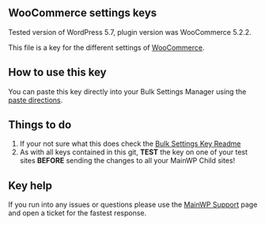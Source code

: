 ## WooCommerce settings keys

Tested version of WordPress 5.7, plugin version was WooCommerce 5.2.2.

This file is a key for the different settings of [WooCommerce](https://wordpress.org/plugins/woocommerce/). 

## How to use this key

You can paste this key directly into your Bulk Settings Manager using the [paste directions](https://mainwp.com/help/docs/bulk-settings-manager-extension/create-a-single-key/import-a-bulk-settings-manager-key/). 


## Things to do

1. If your not sure what this does check the [Bulk Settings Key Readme](https://github.com/mainwp/Bulk-Setting-Manager-Keys/blob/master/README.md)
2. As with all keys contained in this git, **TEST** the key on one of your test sites **BEFORE** sending the changes to all your MainWP Child sites!

## Key help

If you run into any issues or questions please use the [MainWP Support](https://mainwp.com/support/) page and open a ticket for the fastest response.
